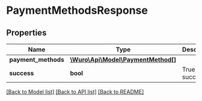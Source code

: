 # PaymentMethodsResponse

## Properties
Name | Type | Description | Notes
------------ | ------------- | ------------- | -------------
**payment_methods** | [**\Wuro\Api\Model\PaymentMethod[]**](PaymentMethod.md) |  | 
**success** | **bool** | True on success | 

[[Back to Model list]](../../README.md#documentation-for-models) [[Back to API list]](../../README.md#documentation-for-api-endpoints) [[Back to README]](../../README.md)

